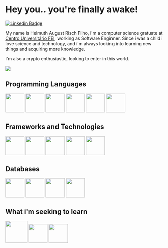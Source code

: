 # Hey you.. you're finally awake!

[![Linkedin Badge](https://img.shields.io/badge/-Helmuth-blue?style=flat-square&logo=Linkedin&logoColor=white&link=https://www.linkedin.com/in/helmuth-risch/)](https://www.linkedin.com/in/helmuth-risch/)

My name is Helmuth August Risch Filho, i'm a computer science gratuate at [Centro Universitário FEI](https://portal.fei.edu.br/), working as Software Enginner.
Since i was a child i love science and technology, and i'm always looking into learning new things and acquiring more knowledge.

I'm also a crypto enthusiastic, looking to enter in this world.

<img src = "https://github-readme-stats.vercel.app/api/top-langs/?username=ashwurz&layout=compact&langs_count=8">

## Programming Languages
<img src="https://cdn.jsdelivr.net/gh/devicons/devicon/icons/csharp/csharp-plain.svg" width='60'/> <img src="https://cdn.jsdelivr.net/gh/devicons/devicon/icons/ruby/ruby-plain-wordmark.svg" width='60'/> <img src="https://cdn.jsdelivr.net/gh/devicons/devicon/icons/typescript/typescript-plain.svg" width='60' /> <img src="https://cdn.jsdelivr.net/gh/devicons/devicon/icons/javascript/javascript-plain.svg" width='60'/> <img src="https://cdn.jsdelivr.net/gh/devicons/devicon/icons/python/python-original-wordmark.svg" width='60'/> <img src="https://cdn.jsdelivr.net/gh/devicons/devicon/icons/java/java-original-wordmark.svg" width='60'/>

## Frameworks and Technologies
<img src="https://cdn.jsdelivr.net/gh/devicons/devicon/icons/dot-net/dot-net-plain-wordmark.svg" width='60'/> <img src="https://cdn.jsdelivr.net/gh/devicons/devicon/icons/dotnetcore/dotnetcore-original.svg" width='60'/> <img src="https://cdn.jsdelivr.net/gh/devicons/devicon/icons/rails/rails-plain.svg" width='60'/> <img src="https://cdn.jsdelivr.net/gh/devicons/devicon/icons/nodejs/nodejs-plain.svg" width='60'/> <img src="https://cdn.jsdelivr.net/gh/devicons/devicon/icons/apachekafka/apachekafka-original.svg" width='60'/>

## Databases
<img src="https://cdn.jsdelivr.net/gh/devicons/devicon/icons/postgresql/postgresql-plain-wordmark.svg" width='60'/> <img src="https://cdn.jsdelivr.net/gh/devicons/devicon/icons/microsoftsqlserver/microsoftsqlserver-plain.svg" width='60'/> <img src="https://cdn.jsdelivr.net/gh/devicons/devicon/icons/mongodb/mongodb-plain-wordmark.svg" width='60'/> <img src="https://cdn.jsdelivr.net/gh/devicons/devicon/icons/couchdb/couchdb-original.svg" width='60'/>

## What i'm seeking to learn
<img src="https://cdn.jsdelivr.net/gh/devicons/devicon/icons/elixir/elixir-original-wordmark.svg" width='70'/> <img src="https://cdn.jsdelivr.net/gh/devicons/devicon/icons/rust/rust-plain.svg" width='60'/> <img src="https://cdn.jsdelivr.net/gh/devicons/devicon/icons/solidity/solidity-plain.svg" width='60'/>
